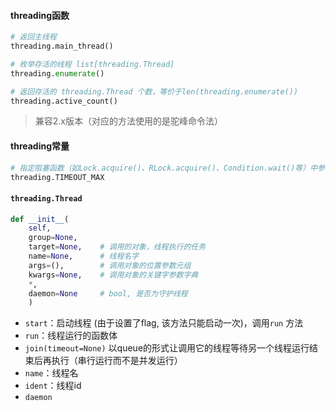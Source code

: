 
#### threading函数
```python
# 返回主线程
threading.main_thread()

# 枚举存活的线程 list[threading.Thread]
threading.enumerate()

# 返回存活的 threading.Thread 个数，等价于len(threading.enumerate())
threading.active_count()
```
> 兼容2.x版本（对应的方法使用的是驼峰命令法）

#### threading常量
```python
# 指定阻塞函数（如Lock.acquire()、RLock.acquire()、Condition.wait()等）中参数timeout
threading.TIMEOUT_MAX
```

#### `threading.Thread`
```python
def __init__(
    self, 
    group=None, 
    target=None,    # 调用的对象，线程执行的任务 
    name=None,      # 线程名字
    args=(),        # 调用对象的位置参数元组
    kwargs=None,    # 调用对象的关键字参数字典
    *, 
    daemon=None     # bool, 是否为守护线程
    )
```

- `start`：启动线程 (由于设置了flag, 该方法只能启动一次)，调用`run` 方法
- `run`：线程运行的函数体
- `join(timeout=None)` 以queue的形式让调用它的线程等待另一个线程运行结束后再执行（串行运行而不是并发运行）
- `name`：线程名
- `ident`：线程id
- `daemon`